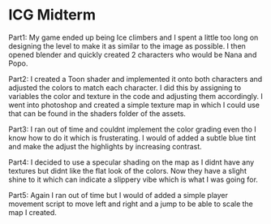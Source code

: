 # ICG Midterm
 Part1: My game ended up being Ice climbers and I spent a little too long on designing the level to make it as similar to the image as possible. I then opened blender and quickly created 2 characters who would be Nana and Popo.

 Part2: I created a Toon shader and implemented it onto both characters and adjusted the colors to match each character. I did this by assigning to variables the color and texture in the code and adjusting them accordingly. I went into photoshop and created a simple texture map in which I could use that can be found in the shaders folder of the assets.

 Part3: I ran out of time and couldnt implement the color grading even tho I know how to do it which is frusterating. I would of added a subtle blue tint and make the adjust the highlights by increasing contrast.

 Part4: I decided to use a specular shading on the map as I didnt have any textures but didnt like the flat look of the colors. Now they have a slight shine to it which can indicate a slippery vibe which is what I was going for. 

 Part5: Again I ran out of time but I would of added a simple player movement script to move left and right and a jump to be able to scale the map I created.
